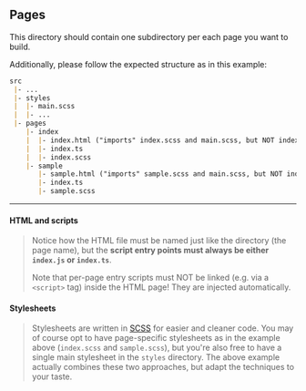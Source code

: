 ## Pages
This directory should contain one subdirectory per each page you want to build.

Additionally, please follow the expected structure as in this example:
```md
src
 |- ...
 |- styles
 |  |- main.scss
 |  |- ...
 |- pages
    |- index
    |  |- index.html ("imports" index.scss and main.scss, but NOT index.ts!)
    |  |- index.ts
    |  |- index.scss
    |- sample
       |- sample.html ("imports" sample.scss and main.scss, but NOT index.ts!)
       |- index.ts
       |- sample.scss
```

---

#### HTML and scripts
> Notice how the HTML file must be named just like the directory (the page name), but the **script entry points
must always be either `index.js` or `index.ts`**.
>
> Note that per-page entry scripts must NOT be linked (e.g. via a `<script>` tag) inside the HTML page! They are injected automatically.

#### Stylesheets
> Stylesheets are written in [SCSS](https://sass-lang.com/documentation/syntax) for easier and cleaner code. You may of course opt to have page-specific stylesheets as in the example above (`index.scss` and `sample.scss`), but you're also free to have a single main stylesheet in the `styles` directory. The above example actually combines these two approaches, but adapt the techniques to your taste.

